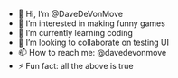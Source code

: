 - 👋 Hi, I’m @DaveDeVonMove
- 👀 I’m interested in making funny games
- 🌱 I’m currently learning coding
- 💞️ I’m looking to collaborate on testing UI
- 📫 How to reach me: @davedevonmove 
- ⚡ Fun fact: all the above is true

<!---
DaveDeVonMove/DaveDeVonMove is a ✨ special ✨ repository because its `README.md` (this file) appears on your GitHub profile.
You can click the Preview link to take a look at your changes.
--->
